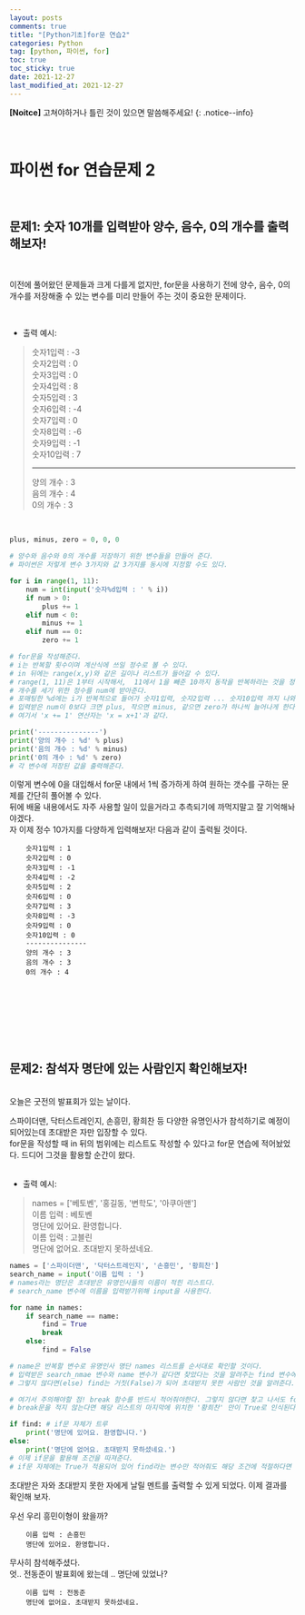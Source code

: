 ```yaml
---
layout: posts
comments: true
title: "[Python기초]for문 연습2"
categories: Python
tag: [python, 파이썬, for]
toc: true
toc_sticky: true
date: 2021-12-27
last_modified_at: 2021-12-27
---
```


**[Noitce]** 고쳐야하거나 틀린 것이 있으면 말씀해주세요!
{: .notice--info}

<br>

# 파이썬 for 연습문제 2

<br>

## 문제1: **숫자 10개를 입력받아 양수, 음수, 0의 개수를 출력해보자!**

<br>

 이전에 풀어왔던 문제들과 크게 다를게 없지만, for문을 사용하기 전에 양수, 음수, 0의 개수를 저장해줄 수 있는 변수를 미리 만들어 주는 것이 중요한 문제이다.

<br>

- 출력 예시:
> 숫자1입력 : -3  
> 숫자2입력 : 0  
> 숫자3입력 : 0  
> 숫자4입력 : 8  
> 숫자5입력 : 3  
> 숫자6입력 : -4  
> 숫자7입력 : 0  
> 숫자8입력 : -6  
> 숫자9입력 : -1  
> 숫자10입력 : 7  
> **********  
> 양의 개수 : 3  
> 음의 개수 : 4  
> 0의 개수 : 3  
  
<br>


```python
plus, minus, zero = 0, 0, 0

# 양수와 음수와 0의 개수를 저장하기 위한 변수들을 만들어 준다.   
# 파이썬은 저렇게 변수 3가지와 값 3가지를 동시에 지정할 수도 있다.
```


```python
for i in range(1, 11):
    num = int(input('숫자%d입력 : ' % i))
    if num > 0:
        plus += 1
    elif num < 0:
        minus += 1
    elif num == 0:
        zero += 1

# for문을 작성해준다.
# i는 반복할 횟수이며 계산식에 쓰일 정수로 볼 수 있다. 
# in 뒤에는 range(x,y)와 같은 길이나 리스트가 들어갈 수 있다.
# range(1, 11)은 1부터 시작해서,  11에서 1을 빼준 10까지 동작을 반복하라는 것을 정해주는 것이다.
# 개수를 세기 위한 정수를 num에 받아준다.
# 포매팅한 %d에는 i가 반복적으로 들어가 숫자1입력, 숫자2입력 ... 숫자10입력 까지 나와주게 만든다.
# 입력받은 num이 0보다 크면 plus, 작으면 minus, 같으면 zero가 하나씩 늘어나게 한다.
# 여기서 'x += 1' 연산자는 'x = x+1'과 같다. 
```

```python
print('---------------')
print('양의 개수 : %d' % plus)
print('음의 개수 : %d' % minus)
print('0의 개수 : %d' % zero)
# 각 변수에 저장된 값을 출력해준다.
```

이렇게 변수에 0을 대입해서 for문 내에서 1씩 증가하게 하여 원하는 갯수를 구하는 문제를 간단히 풀어볼 수 있다.  
뒤에 배울 내용에서도 자주 사용할 일이 있을거라고 추측되기에 까먹지말고 잘 기억해놔야겠다.  
자 이제 정수 10가지를 다양하게 입력해보자! 
다음과 같이 출력될 것이다.

```
    숫자1입력 : 1
    숫자2입력 : 0
    숫자3입력 : -1
    숫자4입력 : -2
    숫자5입력 : 2
    숫자6입력 : 0
    숫자7입력 : 3
    숫자8입력 : -3
    숫자9입력 : 0
    숫자10입력 : 0
    ---------------
    양의 개수 : 3
    음의 개수 : 3
    0의 개수 : 4
```



<br>
<br>
<br>
<br>
<br>
<br>


## 문제2: **참석자 명단에 있는 사람인지 확인해보자!**

<br>
오늘은 굿전의 발표회가 있는 날이다.  

스파이더맨, 닥터스트레인지, 손흥민, 황희찬 등 다양한 유명인사가 참석하기로 예정이 되어있는데 초대받은 자만 입장할 수 있다.        
for문을 작성할 때 in 뒤의 범위에는 리스트도 작성할 수 있다고 for문 연습에 적어놨었다. 드디어 그것을 활용할 순간이 왔다.  
<br>

- 출력 예시:
> names = ['베토벤', '홍길동, '변학도', '아쿠아맨']  
> 이름 입력 : 베토벤  
> 명단에 있어요. 환영합니다.  
> 이름 입력 : 고블린  
> 명단에 없어요. 초대받지 못하셨네요.  
  

```python
names = ['스파이더맨', '닥터스트레인지', '손흥민', '황희찬']
search_name = input('이름 입력 : ')
# names라는 명단은 초대받은 유명인사들의 이름이 적힌 리스트다. 
# search_name 변수에 이름을 입력받기위해 input을 사용한다.
```


```python
for name in names:
    if search_name == name:
        find = True
        break
    else:
        find = False

# name은 반복할 변수로 유명인사 명단 names 리스트를 순서대로 확인할 것이다.
# 입력받은 search_nmae 변수와 name 변수가 같다면 찾았다는 것을 알려주는 find 변수에 논리형 True가 적용되게 한다.
# 그렇지 않다면(else) find는 거짓(False)가 되어 초대받지 못한 사람인 것을 알려준다.

# 여기서 주의해야할 점! break 함수를 반드시 적어줘야한다. 그렇지 않다면 찾고 나서도 for문이 마지막 인자까지 반복되기 때문에 찾지 참석인원을 찾아도 False로 지정해버린다.
# break문을 적지 않는다면 해당 리스트의 마지막에 위치한 '황희찬' 만이 True로 인식된다.
```

```python
if find: # if문 자체가 트루
    print('명단에 있어요. 환영합니다.')
else:
    print('명단에 없어요. 초대받지 못하셨네요.')
# 이제 if문을 활용해 조건을 따져준다.
# if문 자체에는 True가 적용되어 있어 find라는 변수만 적어줘도 해당 조건에 적절하다면 True가 적용된다.
```

초대받은 자와 초대받지 못한 자에게 날릴 멘트를 출력할 수 있게 되었다. 이제 결과를 확인해 보자.

우선 우리 흥민이형이 왔을까?
```
    이름 입력 : 손흥민
    명단에 있어요. 환영합니다.
```
무사히 참석해주셨다.  
엇.. 전동준이 발표회에 왔는데 .. 명단에 있었나?
```
    이름 입력 : 전동준
    명단에 없어요. 초대받지 못하셨네요.
